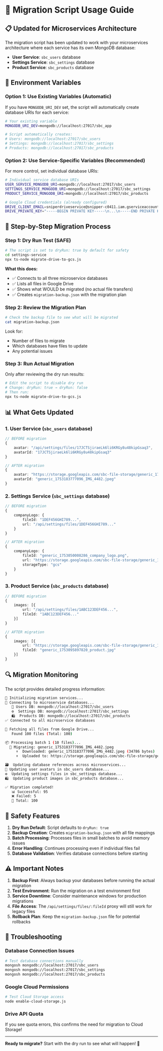# 🚀 Migration Script Usage Guide

## 📋 **Updated for Microservices Architecture**

The migration script has been updated to work with your microservices architecture where each service has its own MongoDB database:

- **User Service**: `sbc_users` database
- **Settings Service**: `sbc_settings` database  
- **Product Service**: `sbc_products` database

## 🔧 **Environment Variables**

### **Option 1: Use Existing Variables (Automatic)**
If you have `MONGODB_URI_DEV` set, the script will automatically create database URIs for each service:

```bash
# Your existing variable
MONGODB_URI_DEV=mongodb://localhost:27017/sbc_app

# Script automatically creates:
# Users: mongodb://localhost:27017/sbc_users
# Settings: mongodb://localhost:27017/sbc_settings
# Products: mongodb://localhost:27017/sbc_products
```

### **Option 2: Use Service-Specific Variables (Recommended)**
For more control, set individual database URIs:

```bash
# Individual service database URIs
USER_SERVICE_MONGODB_URI=mongodb://localhost:27017/sbc_users
SETTINGS_SERVICE_MONGODB_URI=mongodb://localhost:27017/sbc_settings
PRODUCT_SERVICE_MONGODB_URI=mongodb://localhost:27017/sbc_products

# Google Cloud credentials (already configured)
DRIVE_CLIENT_EMAIL=sniperdriveservice@snipper-c0411.iam.gserviceaccount.com
DRIVE_PRIVATE_KEY="-----BEGIN PRIVATE KEY-----\n...\n-----END PRIVATE KEY-----\n"
```

## 🧪 **Step-by-Step Migration Process**

### **Step 1: Dry Run Test (SAFE)**
```bash
# The script is set to dryRun: true by default for safety
cd settings-service
npx ts-node migrate-drive-to-gcs.js
```

**What this does:**
- ✅ Connects to all three microservice databases
- ✅ Lists all files in Google Drive
- ✅ Shows what WOULD be migrated (no actual file transfers)
- ✅ Creates `migration-backup.json` with the migration plan

### **Step 2: Review the Migration Plan**
```bash
# Check the backup file to see what will be migrated
cat migration-backup.json
```

Look for:
- Number of files to migrate
- Which databases have files to update
- Any potential issues

### **Step 3: Run Actual Migration**
Only after reviewing the dry run results:

```bash
# Edit the script to disable dry run
# Change: dryRun: true → dryRun: false
# Then run:
npx ts-node migrate-drive-to-gcs.js
```

## 📊 **What Gets Updated**

### **1. User Service (`sbc_users` database)**
```typescript
// BEFORE migration
{
    avatar: "/api/settings/files/17JCTSjiraeLk6li6KRGy8u48kipGsaq3",
    avatarId: "17JCTSjiraeLk6li6KRGy8u48kipGsaq3"
}

// AFTER migration
{
    avatar: "https://storage.googleapis.com/sbc-file-storage/generic_1753183777096_IMG_4482.jpeg",
    avatarId: "generic_1753183777096_IMG_4482.jpeg"
}
```

### **2. Settings Service (`sbc_settings` database)**
```typescript
// BEFORE migration
{
    companyLogo: {
        fileId: "1DEF456GHI789...",
        url: "/api/settings/files/1DEF456GHI789..."
    }
}

// AFTER migration
{
    companyLogo: {
        fileId: "generic_1753050008286_company_logo.png",
        url: "https://storage.googleapis.com/sbc-file-storage/generic_1753050008286_company_logo.png",
        storageType: "gcs"
    }
}
```

### **3. Product Service (`sbc_products` database)**
```typescript
// BEFORE migration
{
    images: [{
        url: "/api/settings/files/1ABC123DEF456...",
        fileId: "1ABC123DEF456..."
    }]
}

// AFTER migration
{
    images: [{
        url: "https://storage.googleapis.com/sbc-file-storage/generic_1753095897820_product.jpg",
        fileId: "generic_1753095897820_product.jpg"
    }]
}
```

## 🔍 **Migration Monitoring**

The script provides detailed progress information:

```bash
🚀 Initializing migration services...
🔗 Connecting to microservice databases...
   👤 Users DB: mongodb://localhost:27017/sbc_users
   ⚙️  Settings DB: mongodb://localhost:27017/sbc_settings
   🛍️  Products DB: mongodb://localhost:27017/sbc_products
✅ Connected to all microservice databases

📁 Fetching all files from Google Drive...
   Found 100 files (Total: 100)

📦 Processing batch 1 (10 files)...
  🔄 Migrating: generic_1753183777096_IMG_4482.jpeg
     ⬇️  Downloaded: generic_1753183777096_IMG_4482.jpeg (34786 bytes)
     ⬆️  Uploaded to: https://storage.googleapis.com/sbc-file-storage/generic_1753183777096_IMG_4482.jpeg

🗃️  Updating database references across microservices...
👤 Updating user avatars in sbc_users database...
⚙️  Updating settings files in sbc_settings database...
🛍️  Updating product images in sbc_products database...

✅ Migration completed!
   📊 Successful: 95
   ❌ Failed: 5
   📝 Total: 100
```

## 🚨 **Safety Features**

1. **Dry Run Default**: Script defaults to `dryRun: true`
2. **Backup Creation**: Creates `migration-backup.json` with all file mappings
3. **Batch Processing**: Processes files in small batches to avoid memory issues
4. **Error Handling**: Continues processing even if individual files fail
5. **Database Validation**: Verifies database connections before starting

## ⚠️ **Important Notes**

1. **Backup First**: Always backup your databases before running the actual migration
2. **Test Environment**: Run the migration on a test environment first
3. **Service Downtime**: Consider maintenance windows for production migrations
4. **File Access**: The `/api/settings/files/:fileId` proxy will still work for legacy files
5. **Rollback Plan**: Keep the `migration-backup.json` file for potential rollbacks

## 🔧 **Troubleshooting**

### **Database Connection Issues**
```bash
# Test database connections manually
mongosh mongodb://localhost:27017/sbc_users
mongosh mongodb://localhost:27017/sbc_settings  
mongosh mongodb://localhost:27017/sbc_products
```

### **Google Cloud Permissions**
```bash
# Test Cloud Storage access
node enable-cloud-storage.js
```

### **Drive API Quota**
If you see quota errors, this confirms the need for migration to Cloud Storage!

---

**Ready to migrate?** Start with the dry run to see what will happen! 🚀 